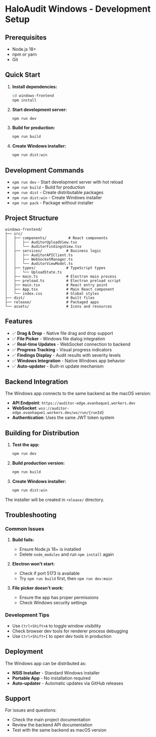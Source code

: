 # HaloAudit Windows - Development Setup

## Prerequisites

- Node.js 18+
- npm or yarn
- Git

## Quick Start

1. **Install dependencies:**

   ```bash
   cd windows-frontend
   npm install
   ```

2. **Start development server:**

   ```bash
   npm run dev
   ```

3. **Build for production:**

   ```bash
   npm run build
   ```

4. **Create Windows installer:**
   ```bash
   npm run dist:win
   ```

## Development Commands

- `npm run dev` - Start development server with hot reload
- `npm run build` - Build for production
- `npm run dist` - Create distributable packages
- `npm run dist:win` - Create Windows installer
- `npm run pack` - Package without installer

## Project Structure

```
windows-frontend/
├── src/
│   ├── components/          # React components
│   │   ├── AuditorUploadView.tsx
│   │   └── AuditorFindingsView.tsx
│   ├── services/           # Business logic
│   │   ├── AuditorAPIClient.ts
│   │   ├── WebSocketManager.ts
│   │   └── AuditorViewModel.ts
│   ├── types/              # TypeScript types
│   │   └── UploadState.ts
│   ├── main.ts             # Electron main process
│   ├── preload.ts          # Electron preload script
│   ├── main.tsx            # React entry point
│   ├── App.tsx             # Main React component
│   └── index.css           # Global styles
├── dist/                   # Built files
├── release/                # Packaged apps
└── assets/                 # Icons and resources
```

## Features

- ✅ **Drag & Drop** - Native file drag and drop support
- ✅ **File Picker** - Windows file dialog integration
- ✅ **Real-time Updates** - WebSocket connection to backend
- ✅ **Progress Tracking** - Visual progress indicators
- ✅ **Findings Display** - Audit results with severity levels
- ✅ **Windows Integration** - Native Windows app behavior
- ✅ **Auto-updater** - Built-in update mechanism

## Backend Integration

The Windows app connects to the same backend as the macOS version:

- **API Endpoint**: `https://auditor-edge.evanhaque1.workers.dev`
- **WebSocket**: `wss://auditor-edge.evanhaque1.workers.dev/ws/run/{runId}`
- **Authentication**: Uses the same JWT token system

## Building for Distribution

1. **Test the app:**

   ```bash
   npm run dev
   ```

2. **Build production version:**

   ```bash
   npm run build
   ```

3. **Create Windows installer:**
   ```bash
   npm run dist:win
   ```

The installer will be created in `release/` directory.

## Troubleshooting

### Common Issues

1. **Build fails:**

   - Ensure Node.js 18+ is installed
   - Delete `node_modules` and run `npm install` again

2. **Electron won't start:**

   - Check if port 5173 is available
   - Try `npm run build` first, then `npm run dev:main`

3. **File picker doesn't work:**
   - Ensure the app has proper permissions
   - Check Windows security settings

### Development Tips

- Use `Ctrl+Shift+A` to toggle window visibility
- Check browser dev tools for renderer process debugging
- Use `Ctrl+Shift+I` to open dev tools in production

## Deployment

The Windows app can be distributed as:

- **NSIS Installer** - Standard Windows installer
- **Portable App** - No installation required
- **Auto-updater** - Automatic updates via GitHub releases

## Support

For issues and questions:

- Check the main project documentation
- Review the backend API documentation
- Test with the same backend as macOS version

